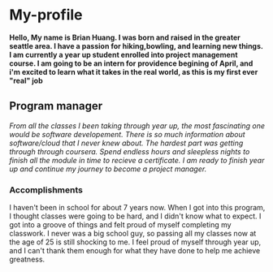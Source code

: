 # My-profile
**Hello, My name is Brian Huang. I was born and raised in the greater seattle area. I have a passion for hiking,bowling, and learning new things. I am currently a year up student enrolled into project management course. I am going to be an intern for providence begining of April, and i'm excited to learn what it takes in the real world, as this is my first ever "real" job**
## Program manager
*From all the classes I been taking through year up, the most fascinating one would be software developement. There is so much information about software/cloud that I never knew about. The hardest part was getting through through coursera. Spend endless hours and sleepless nights to finish all the module in time to recieve a certificate. I am ready to finish year up and continue my journey to become a project manager.*
### Accomplishments
I haven't been in school for about 7 years now. When I got into this program, I thought classes were going to be hard, and I didn't know what to expect. I got into a groove of things and felt proud of myself completing my classwork. I never was a big school guy, so passing all my classes now at the age of 25 is still shocking to me. I feel proud of myself through year up, and I can't thank them enough for what they have done to help me achieve greatness.
